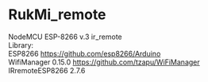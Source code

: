 # RukMi_remote
NodeMCU ESP-8266 v.3 ir_remote      
Library:   
ESP8266     https://github.com/esp8266/Arduino  
WifiManager 0.15.0       https://github.com/tzapu/WiFiManager         
IRremoteESP8266 2.7.6         

